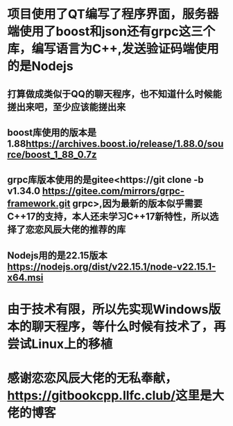 # 项目使用了QT编写了程序界面，服务器端使用了boost和json还有grpc这三个库，编写语言为C++,发送验证码端使用的是Nodejs
## 打算做成类似于QQ的聊天程序，也不知道什么时候能搓出来吧，至少应该能搓出来
## boost库使用的版本是1.88<https://archives.boost.io/release/1.88.0/source/boost_1_88_0.7z>
## grpc库版本使用的是gitee<https://git clone -b v1.34.0 https://gitee.com/mirrors/grpc-framework.git grpc>,因为最新的版本似乎需要C++17的支持，本人还未学习C++17新特性，所以选择了恋恋风辰大佬的推荐的库
## Nodejs用的是22.15版本<https://nodejs.org/dist/v22.15.1/node-v22.15.1-x64.msi>
# 由于技术有限，所以先实现Windows版本的聊天程序，等什么时候有技术了，再尝试Linux上的移植
# 感谢恋恋风辰大佬的无私奉献，<https://gitbookcpp.llfc.club/>这里是大佬的博客